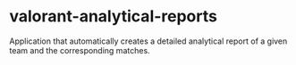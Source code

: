 # valorant-analytical-reports
Application that automatically creates a detailed analytical report of a given team and the corresponding matches.
